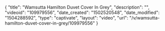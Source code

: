 {
    "title": "Wamsutta Hamilton Duvet Cover In Grey",
    "description": "",
    "videoid": "109979556",
    "date_created": "1502520548",
    "date_modified": "1504288592",
    "type": "captivate",
    "layout": "video",
    "url": "\/v\/wamsutta-hamilton-duvet-cover-in-grey\/109979556"
}